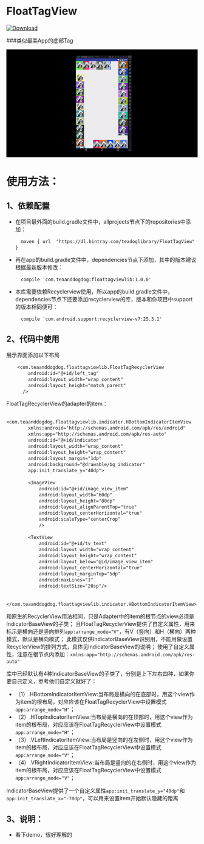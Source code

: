 # FloatTagView
[ ![Download](https://api.bintray.com/packages/teadoglibrary/FloatTagView/FloatTagView/images/download.svg) ](https://bintray.com/teadoglibrary/FloatTagView/FloatTagView/_latestVersion)

###类似最美App的底部Tag

![演示](https://github.com/huzipiaopiao/FloatTagView/blob/master/img/ezgif.com-optimize.gif)

# 使用方法：
## 1、依赖配置
- 在项目最外面的build.gradle文件中，allprojects节点下的repositories中添加：

        maven { url  "https://dl.bintray.com/teadoglibrary/FloatTagView"  }

- 再在app的build.gradle文件中，dependencies节点下添加，其中的版本建议根据最新版本修改：

        compile 'com.teaanddogdog:floattagviewlib:1.0.0'

- 本库需要依赖Recyclerview使用，所以app的build.gradle文件中，dependencies节点下还要添加recyclerview的库，版本和你项目中support的版本相同便可：

        compile 'com.android.support:recyclerview-v7:25.3.1'

## 2、代码中使用

展示界面添加以下布局
```
    <com.teaanddogdog.floattagviewlib.FloatTagRecyclerView
        android:id="@+id/left_tag"
        android:layout_width="wrap_content"
        android:layout_height="match_parent"
      />
```

FloatTagRecyclerView的adapter的item：
```
    <com.teaanddogdog.floattagviewlib.indicator.HBottomIndicatorItemView
        xmlns:android="http://schemas.android.com/apk/res/android"
        xmlns:app="http://schemas.android.com/apk/res-auto"
        android:id="@+id/indicator"
        android:layout_width="wrap_content"
        android:layout_height="wrap_content"
        android:layout_margin="1dp"
        android:background="@drawable/bg_indicator"
        app:init_translate_y="40dp">
    
        <ImageView
            android:id="@+id/image_view_item"
            android:layout_width="60dp"
            android:layout_height="80dp"
            android:layout_alignParentTop="true"
            android:layout_centerHorizontal="true"
            android:scaleType="centerCrop"
            />
    
        <TextView
            android:id="@+id/tv_text"
            android:layout_width="wrap_content"
            android:layout_height="wrap_content"
            android:layout_below="@id/image_view_item"
            android:layout_centerHorizontal="true"
            android:layout_marginTop="5dp"
            android:maxLines="1"
            android:textSize="20sp"/>
    
    </com.teaanddogdog.floattagviewlib.indicator.HBottomIndicatorItemView>
```

和原生的RecyclerView用法相同，只是Adapter中的item的根节点的view必须是IndicatorBaseView的子类；
且FloatTagRecyclerView提供了自定义属性，用来标示是横向还是竖向排列`app:arrange_mode="V"`，有V（竖向）和H（横向）两种模式，默认是横向模式；
此模式仅供IndicatorBaseView识别用，不能用做设置RecyclerView的排列方式，具体见IndicatorBaseView的说明；
使用了自定义属性，注意在根节点内添加：`xmlns:app="http://schemas.android.com/apk/res-auto"`

库中已经默认有4种IndicatorBaseView的子类了，分别是上下左右四种，如果你要自己定义，参考他们自定义就好了：
- （1）.HBottomIndicatorItemView:当布局是横向的在底部时，用这个view作为item的根布局，对应应该在FloatTagRecyclerView中设置模式`app:arrange_mode="H"`；
- （2）.HTopIndicatorItemView:当布局是横向的在顶部时，用这个view作为item的根布局，对应应该在FloatTagRecyclerView中设置模式`app:arrange_mode="H"`；
- （3）.VLeftIndicatorItemView:当布局是竖向的在左侧时，用这个view作为item的根布局，对应应该在FloatTagRecyclerView中设置模式`app:arrange_mode="V"`；
- （4）.VRightIndicatorItemView:当布局是竖向的在右侧时，用这个view作为item的根布局，对应应该在FloatTagRecyclerView中设置模式`app:arrange_mode="V"`；

IndicatorBaseView提供了一个自定义属性`app:init_translate_y="40dp"`和`app:init_translate_x="-70dp"`，可以用来设置item开始默认隐藏的距离

## 3、说明：
- 看下demo，很好理解的


